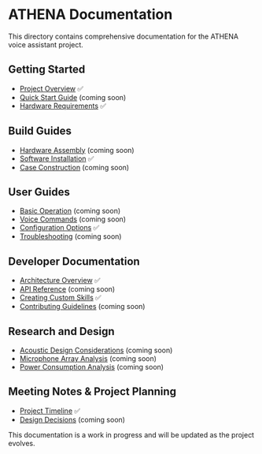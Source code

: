 # ATHENA Documentation

This directory contains comprehensive documentation for the ATHENA voice assistant project.

## Getting Started

- [Project Overview](project-overview.md) ✅
- [Quick Start Guide](quick-start.md) (coming soon)
- [Hardware Requirements](hardware-requirements.md) ✅

## Build Guides

- [Hardware Assembly](build-guides/hardware-assembly.md) (coming soon)
- [Software Installation](build-guides/software-installation.md) ✅
- [Case Construction](build-guides/case-construction.md) (coming soon)

## User Guides

- [Basic Operation](user-guides/basic-operation.md) (coming soon)
- [Voice Commands](user-guides/voice-commands.md) (coming soon)
- [Configuration Options](user-guides/configuration.md) ✅
- [Troubleshooting](user-guides/troubleshooting.md) (coming soon)

## Developer Documentation

- [Architecture Overview](dev-docs/architecture.md) ✅
- [API Reference](dev-docs/api-reference.md) (coming soon)
- [Creating Custom Skills](dev-docs/custom-skills.md) ✅
- [Contributing Guidelines](../CONTRIBUTING.md) (coming soon)

## Research and Design

- [Acoustic Design Considerations](design/acoustics.md) (coming soon)
- [Microphone Array Analysis](design/microphone-array.md) (coming soon)
- [Power Consumption Analysis](design/power-analysis.md) (coming soon)

## Meeting Notes & Project Planning

- [Project Timeline](planning/timeline.md) ✅
- [Design Decisions](planning/design-decisions.md) (coming soon)

This documentation is a work in progress and will be updated as the project evolves.
